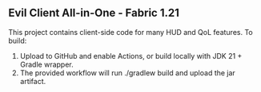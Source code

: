 Evil Client All-in-One - Fabric 1.21
----------------------------------
This project contains client-side code for many HUD and QoL features.
To build:
1) Upload to GitHub and enable Actions, or build locally with JDK 21 + Gradle wrapper.
2) The provided workflow will run ./gradlew build and upload the jar artifact.
